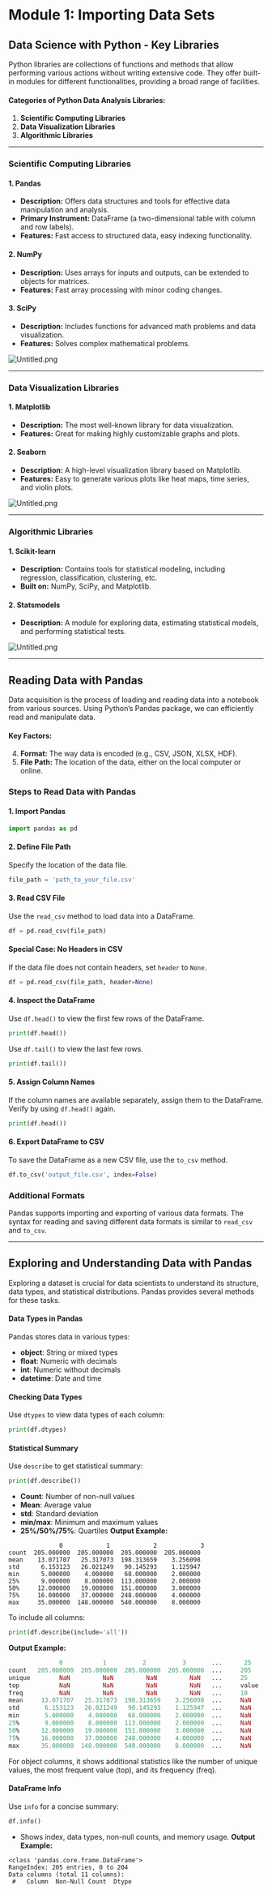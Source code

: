 

# Module 1: Importing Data Sets
## Data Science with Python - Key Libraries
Python libraries are collections of functions and methods that allow performing various actions without writing extensive code. They offer built-in modules for different functionalities, providing a broad range of facilities.
#### Categories of Python Data Analysis Libraries:
1. **Scientific Computing Libraries**
2. **Data Visualization Libraries**
3. **Algorithmic Libraries**

___
### Scientific Computing Libraries
#### 1. **Pandas**
- **Description:** Offers data structures and tools for effective data manipulation and analysis.
- **Primary Instrument:** DataFrame (a two-dimensional table with column and row labels).
- **Features:** Fast access to structured data, easy indexing functionality.
#### 2. **NumPy**
- **Description:** Uses arrays for inputs and outputs, can be extended to objects for matrices.
- **Features:** Fast array processing with minor coding changes.
#### 3. **SciPy**
- **Description:** Includes functions for advanced math problems and data visualization.
- **Features:** Solves complex mathematical problems.

![Untitled.png](https://prod-files-secure.s3.us-west-2.amazonaws.com/03e82b26-cccb-4906-bb56-adabcbdc0655/997ac361-58a8-4f04-bb0f-79fea4baa761/Untitled.png?X-Amz-Algorithm=AWS4-HMAC-SHA256&X-Amz-Content-Sha256=UNSIGNED-PAYLOAD&X-Amz-Credential=ASIAZI2LB4663TLO7FRT%2F20250204%2Fus-west-2%2Fs3%2Faws4_request&X-Amz-Date=20250204T091531Z&X-Amz-Expires=3600&X-Amz-Security-Token=IQoJb3JpZ2luX2VjEBEaCXVzLXdlc3QtMiJGMEQCIGD%2Bw91aM6xG3d6GSyOkAHXnUUhStPdqY6au1C7v0jPWAiBAIw0lTJ6xjdPB7rf27xjGFlvohjPzvuEAaEhEQ%2FjjQir%2FAwgqEAAaDDYzNzQyMzE4MzgwNSIMf4552C6qJ42%2Fpox5KtwDgTRea0uZIVtbfdDNsK95qsqBQ83NKCE2ufh%2BwVfCUZ1pjId%2BJ9VXch4bUAgFZEjttZGvFtHqrMhguz7nm7j%2Fiil4sUDk4kIdtlJ%2F%2F12yHQHztpx%2BU7HvuEOQENsPL4SUkC21okrLbq27QesP9NCttCFgByHnJmsvfCcjzLLLS5D%2BfSIEjPQvoY9skfqeSEBPgcWe0DXSCT%2B%2Bm2XiuwmJGcQARDo9Gj8JBtvi24TOtEanS0XBpCOZ4qVC25VsocnbANyJ923z3exEb42ktpcJwb2l1lxJvzd8X%2B4FXcBEbl%2FZJ6xsgjDpmz5tiHUYy0erfevNPvlRcAe%2FPjWepNC00ConF%2F1EtwfIzIiZqwj2J3E%2FswVMZNVtHXCzm9ssu55TF2BHENlZaiw59w07vi68bhJD1lNZKKVztqXp9WUm6I0Inbhg3uol%2FU5%2BauHwqv8LwL4jdvvlxGY8GrP2MS%2FUylr2C3gqPYYmfiaT2a1nRPhCw80Os8OtnYkf%2FQLBr%2BtvYxEGBRKjhAtshk0%2FFMEARB0NRb8OzpdYcx%2FWJ8D%2FuRhep%2BTiKyeca0QlzDs%2B4dRIvYb1pG3ZxQoYcMAx58poGXIGnEkty3v2mQkNtn6NoZI%2B7t95zCprgfnl2UUwt66HvQY6pgEH8%2BzjS%2FVMsaNpXIrgVQY%2FoyrLNFN8KwPgdh34H0yKrjEdnvpT9oslwkwVPJDOMT61vXSmsr6EpcI4oFGunrwuUE5z31DsQA43VIxQ8b%2BoCgVZ%2FFjgcPXatnSaaMd1tUqyQit7hxk6qWaplWnVEWTjT8cX2g8zME0Gh2nnDv3ra2BjBcs%2B0gwirpC6DXIg5M1RE0IOehYn0UgieA4U%2FiziNe%2FWNanD&X-Amz-Signature=29a2eb9adb2af8b772939111f0ff314523beab95f6795d7389d9928743b4aa46&X-Amz-SignedHeaders=host&x-id=GetObject)
___
### Data Visualization Libraries
#### 1. **Matplotlib**
- **Description:** The most well-known library for data visualization.
- **Features:** Great for making highly customizable graphs and plots.
#### 2. **Seaborn**
- **Description:** A high-level visualization library based on Matplotlib.
- **Features:** Easy to generate various plots like heat maps, time series, and violin plots.

![Untitled.png](https://prod-files-secure.s3.us-west-2.amazonaws.com/03e82b26-cccb-4906-bb56-adabcbdc0655/733d1e42-5a53-4fd8-90c1-3d85254369a6/Untitled.png?X-Amz-Algorithm=AWS4-HMAC-SHA256&X-Amz-Content-Sha256=UNSIGNED-PAYLOAD&X-Amz-Credential=ASIAZI2LB466XSW3CF2U%2F20250204%2Fus-west-2%2Fs3%2Faws4_request&X-Amz-Date=20250204T091530Z&X-Amz-Expires=3600&X-Amz-Security-Token=IQoJb3JpZ2luX2VjEBEaCXVzLXdlc3QtMiJHMEUCIQCAJDSYnmZD39cQD1nXlTrFO5LixXgJFRjCo0eSy2YKOQIgM5OFkq4GU6awuFqEcIxIQT8SJrFDpg4YwJ1FYxiz%2BPMq%2FwMIKhAAGgw2Mzc0MjMxODM4MDUiDM%2FxaLtwnpVkiE9uRSrcA0oQnQNbCBuXMrGl%2BBICY4hYViEzbSNX%2FkzKKXR%2B9Aq7cyHlMuHxx0G%2BV9TPpDUCvd5KHvSivWidDlcjJbauEj7cTZxScW0LfUSX1BNgooYLBFgYOoFq3LcMXK0YNE3ko%2FnGL43yG3colky%2BX74xJS6G%2BB%2BQxnXBWqB2vHSAF%2F392VuTnfrwWe7B9F%2BgFaRa6ofa9djj5FwQW2ldxOaOI%2BSZ%2Feu%2BuJRpb3%2BAZTUFsQldLXd5kMuQXRspSdGUEPaY5WSyMxdldK5Lqw35%2F2U9wKGeDYt8c1fE7vVk6DWRKxbnmDDA4pGbMpgBqcigxzTy9OZpMb1Qi5pn%2BSKLiG5umuvqEZqmPVlzuNWudz5Bvq0jMEhWrBkwa2JdckqwF1oJ66o3fPtHDQiT2IdJmp6FRpj%2BrLqft%2BsfpuuBuaHQh9zWACw%2BaSnlzslrAxuVJ9SmNgJhhJqLp8MYiSAoNKHysQ%2Br91XhK0aSzsOHwh855KSIBrJvdLbNd6aH3%2F4enCIaf5JL3PzaMwP91L9NPADRsRc8waBDHCzFJnaHpKqx8jVX95KusAL3b9vmVQOQ6xyEVUcY5rOim03uPPOvFGS2P%2Fq6SPKa9vxaPb2pShRq%2FeKQtdS0VX8KVLelwGrCMMquh70GOqUBDxLmKD1CWImUlWhli1E6jJ4ljvgysI3Zy4bfVvsjp5glBZNE%2FrfI0QjR1%2FyDjj72iCHgsKdr8eWRqLgUoTcdSUJsEnE1sL1y7mfyemon%2BnntWn3d%2BbQlKHinDgUMBVMO6S1rEqa3kLZZs%2BD%2F7B7k0d9A%2FLjefDO4VpASruD3KX3Ey2MbOmAsSmxGhwM5yXDisWxRTQmDFc5U9Vo6z%2BK1EatyH9T1&X-Amz-Signature=0e2533356861a8106e9304364835ec7a4b87e4e51ea5793ac67f0f3033da517b&X-Amz-SignedHeaders=host&x-id=GetObject)
___
### Algorithmic Libraries
#### 1. **Scikit-learn**
- **Description:** Contains tools for statistical modeling, including regression, classification, clustering, etc.
- **Built on:** NumPy, SciPy, and Matplotlib.
#### 2. **Statsmodels**
- **Description:** A module for exploring data, estimating statistical models, and performing statistical tests.

![Untitled.png](https://prod-files-secure.s3.us-west-2.amazonaws.com/03e82b26-cccb-4906-bb56-adabcbdc0655/c62885f5-417d-4179-834f-d68f8f2bdf39/Untitled.png?X-Amz-Algorithm=AWS4-HMAC-SHA256&X-Amz-Content-Sha256=UNSIGNED-PAYLOAD&X-Amz-Credential=ASIAZI2LB466XSW3CF2U%2F20250204%2Fus-west-2%2Fs3%2Faws4_request&X-Amz-Date=20250204T091530Z&X-Amz-Expires=3600&X-Amz-Security-Token=IQoJb3JpZ2luX2VjEBEaCXVzLXdlc3QtMiJHMEUCIQCAJDSYnmZD39cQD1nXlTrFO5LixXgJFRjCo0eSy2YKOQIgM5OFkq4GU6awuFqEcIxIQT8SJrFDpg4YwJ1FYxiz%2BPMq%2FwMIKhAAGgw2Mzc0MjMxODM4MDUiDM%2FxaLtwnpVkiE9uRSrcA0oQnQNbCBuXMrGl%2BBICY4hYViEzbSNX%2FkzKKXR%2B9Aq7cyHlMuHxx0G%2BV9TPpDUCvd5KHvSivWidDlcjJbauEj7cTZxScW0LfUSX1BNgooYLBFgYOoFq3LcMXK0YNE3ko%2FnGL43yG3colky%2BX74xJS6G%2BB%2BQxnXBWqB2vHSAF%2F392VuTnfrwWe7B9F%2BgFaRa6ofa9djj5FwQW2ldxOaOI%2BSZ%2Feu%2BuJRpb3%2BAZTUFsQldLXd5kMuQXRspSdGUEPaY5WSyMxdldK5Lqw35%2F2U9wKGeDYt8c1fE7vVk6DWRKxbnmDDA4pGbMpgBqcigxzTy9OZpMb1Qi5pn%2BSKLiG5umuvqEZqmPVlzuNWudz5Bvq0jMEhWrBkwa2JdckqwF1oJ66o3fPtHDQiT2IdJmp6FRpj%2BrLqft%2BsfpuuBuaHQh9zWACw%2BaSnlzslrAxuVJ9SmNgJhhJqLp8MYiSAoNKHysQ%2Br91XhK0aSzsOHwh855KSIBrJvdLbNd6aH3%2F4enCIaf5JL3PzaMwP91L9NPADRsRc8waBDHCzFJnaHpKqx8jVX95KusAL3b9vmVQOQ6xyEVUcY5rOim03uPPOvFGS2P%2Fq6SPKa9vxaPb2pShRq%2FeKQtdS0VX8KVLelwGrCMMquh70GOqUBDxLmKD1CWImUlWhli1E6jJ4ljvgysI3Zy4bfVvsjp5glBZNE%2FrfI0QjR1%2FyDjj72iCHgsKdr8eWRqLgUoTcdSUJsEnE1sL1y7mfyemon%2BnntWn3d%2BbQlKHinDgUMBVMO6S1rEqa3kLZZs%2BD%2F7B7k0d9A%2FLjefDO4VpASruD3KX3Ey2MbOmAsSmxGhwM5yXDisWxRTQmDFc5U9Vo6z%2BK1EatyH9T1&X-Amz-Signature=1ea587a822a0a2f984f26bf799a7bbaaa9c7b1ee6a2eb47c9351e3666d201f25&X-Amz-SignedHeaders=host&x-id=GetObject)
___
## Reading Data with Pandas
Data acquisition is the process of loading and reading data into a notebook from various sources. Using Python’s Pandas package, we can efficiently read and manipulate data.
#### Key Factors:
4. **Format:** The way data is encoded (e.g., CSV, JSON, XLSX, HDF).
5. **File Path:** The location of the data, either on the local computer or online.
### Steps to Read Data with Pandas
#### 1. **Import Pandas**
```python
import pandas as pd
```
#### 2. **Define File Path**
Specify the location of the data file.
```python
file_path = 'path_to_your_file.csv'
```
#### 3. **Read CSV File**
Use the `read_csv` method to load data into a DataFrame.
```python
df = pd.read_csv(file_path)
```
#### Special Case: No Headers in CSV
If the data file does not contain headers, set `header` to `None`.
```python
df = pd.read_csv(file_path, header=None)
```
#### 4. **Inspect the DataFrame**
Use `df.head()` to view the first few rows of the DataFrame.
```python
print(df.head())
```
Use `df.tail()` to view the last few rows.
```python
print(df.tail())
```
#### 5. **Assign Column Names**
If the column names are available separately, assign them to the DataFrame.
Verify by using `df.head()` again.
```python
print(df.head())
```
#### 6. **Export DataFrame to CSV**
To save the DataFrame as a new CSV file, use the `to_csv` method.
```python
df.to_csv('output_file.csv', index=False)
```
### Additional Formats
Pandas supports importing and exporting of various data formats. The syntax for reading and saving different data formats is similar to `read_csv` and `to_csv`.
___
## Exploring and Understanding Data with Pandas
Exploring a dataset is crucial for data scientists to understand its structure, data types, and statistical distributions. Pandas provides several methods for these tasks.
#### Data Types in Pandas
Pandas stores data in various types:
- **object**: String or mixed types
- **float**: Numeric with decimals
- **int**: Numeric without decimals
- **datetime**: Date and time
#### Checking Data Types
Use `dtypes` to view data types of each column:
```python
print(df.dtypes)
```
#### Statistical Summary
Use `describe` to get statistical summary:
```python
print(df.describe())
```
- **Count**: Number of non-null values
- **Mean**: Average value
- **std**: Standard deviation
- **min/max**: Minimum and maximum values
- **25%/50%/75%**: Quartiles
**Output Example:**
```plain text
              0            1            2            3
count  205.000000  205.000000  205.000000  205.000000
mean    13.071707   25.317073  198.313659    3.256098
std      6.153123   26.021249   90.145293    1.125947
min      5.000000    4.000000   68.000000    2.000000
25%      9.000000    8.000000  113.000000    2.000000
50%     12.000000   19.000000  151.000000    3.000000
75%     16.000000   37.000000  248.000000    4.000000
max     35.000000  148.000000  540.000000    8.000000
```
To include all columns:
```python
print(df.describe(include='all'))
```
**Output Example:**
```r
              0           1          2          3       ...      25       26       27
count   205.000000  205.000000  205.000000  205.000000  ...     205      205      205
unique        NaN         NaN         NaN         NaN   ...     25       25       25
top           NaN         NaN         NaN         NaN   ...     value    value    value
freq          NaN         NaN         NaN         NaN   ...     10       10       10
mean     13.071707   25.317073  198.313659    3.256098  ...     NaN      NaN      NaN
std       6.153123   26.021249   90.145293    1.125947  ...     NaN      NaN      NaN
min       5.000000    4.000000   68.000000    2.000000  ...     NaN      NaN      NaN
25%       9.000000    8.000000  113.000000    2.000000  ...     NaN      NaN      NaN
50%      12.000000   19.000000  151.000000    3.000000  ...     NaN      NaN      NaN
75%      16.000000   37.000000  248.000000    4.000000  ...     NaN      NaN      NaN
max      35.000000  148.000000  540.000000    8.000000  ...     NaN      NaN      NaN
```
For object columns, it shows additional statistics like the number of unique values, the most frequent value (top), and its frequency (freq).
#### DataFrame Info
Use `info` for a concise summary:
```python
df.info()
```
- Shows index, data types, non-null counts, and memory usage.
**Output Example:**
```less
<class 'pandas.core.frame.DataFrame'>
RangeIndex: 205 entries, 0 to 204
Data columns (total 11 columns):
 #   Column  Non-Null Count  Dtype
